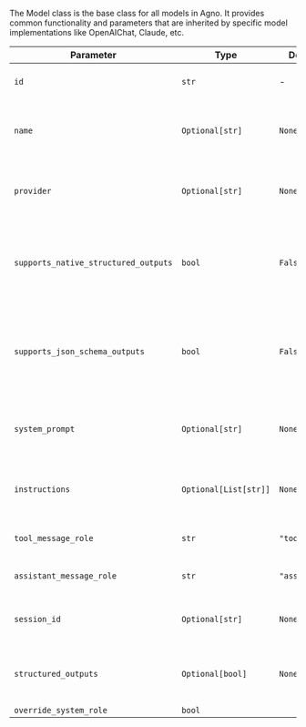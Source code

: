 The Model class is the base class for all models in Agno. It provides common functionality and parameters that are inherited by specific model implementations like OpenAIChat, Claude, etc.

| Parameter | Type | Default | Description |
| --- | --- | --- | --- |
| `id` | `str` | - | ID of the model to use. |
| `name` | `Optional[str]` | `None` | Name for this Model. Not sent to the Model API. |
| `provider` | `Optional[str]` | `None` | Provider for this Model. Not sent to the Model API. |
| `supports_native_structured_outputs` | `bool` | `False` | Whether the model supports structured outputs natively (e.g. OpenAI). |
| `supports_json_schema_outputs` | `bool` | `False` | Whether the model requires a json\_schema for structured outputs (e.g. LMStudio). |
| `system_prompt` | `Optional[str]` | `None` | System prompt from the model added to the Agent. |
| `instructions` | `Optional[List[str]]` | `None` | Instructions from the model added to the Agent. |
| `tool_message_role` | `str` | `"tool"` | The role of the tool message. |
| `assistant_message_role` | `str` | `"assistant"` | The role of the assistant message. |
| `session_id` | `Optional[str]` | `None` | Session ID of the calling Agent or Workflow. |
| `structured_outputs` | `Optional[bool]` | `None` | Whether to use the structured outputs with this Model. |
| `override_system_role` | `bool` |  |  |